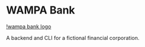 # WAMPA Bank
[!wampa bank logo](img/wampa_bank.png)

A backend and CLI for a fictional financial corporation.
